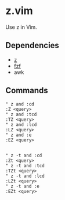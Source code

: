 # z.vim

Use z in Vim.

## Dependencies

- [z](https://github.com/rupa/z)
- [fzf](https://github.com/junegunn/fzf)
- awk

## Commands

```
" z and :cd
:Z <query>
" z and :tcd
:TZ <query>
" z and :lcd
:LZ <query>
" z and :e
:EZ <query>


" z -t and :cd
:Zt <query>
" z -t and :tcd
:TZt <query>
" z -t and :lcd
:LZt <query>
" z -t and :e
:EZt <query>
```
